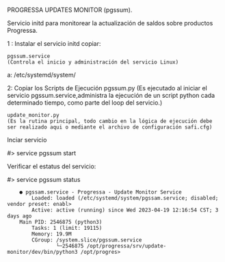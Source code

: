 PROGRESSA UPDATES MONITOR (pgssum).

Servicio initd para monitorear la actualización de saldos sobre productos Progressa.


1 : Instalar el servicio initd
copiar:
    
    pgssum.service 
    (Controla el inicio y administración del servicio Linux)

    
a:
    /etc/systemd/system/

2: Copiar los Scripts de Ejecución
    pgssum.py
    (Es ejecutado al iniciar el servicio pgssum.service,administra la ejecución de un script python cada determinado tiempo, como parte del loop del servicio.)

    update_monitor.py
    (Es la rutina principal, todo cambio en la lógica de ejecución debe ser realizado aqui o mediante el archivo de configuración safi.cfg)


Inciar servicio

#> service pgssum start

Verificar el estatus del servicio:

#> service pgssum status

        ● pgssam.service - Progressa - Update Monitor Service
            Loaded: loaded (/etc/systemd/system/pgssam.service; disabled; vendor preset: enabl>
            Active: active (running) since Wed 2023-04-19 12:16:54 CST; 3 days ago
        Main PID: 2546875 (python3)
            Tasks: 1 (limit: 19115)
            Memory: 19.9M
            CGroup: /system.slice/pgssum.service
                    └─2546875 /opt/progressa/srv/update-monitor/dev/bin/python3 /opt/progres>


